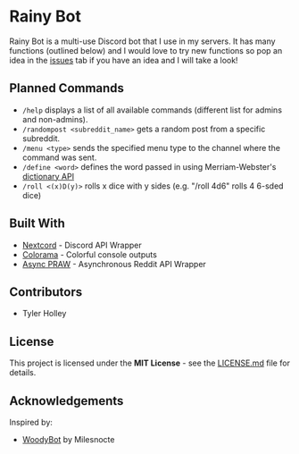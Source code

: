 # Rainy Bot
Rainy Bot is a multi-use Discord bot that I use in my servers. It has many functions (outlined below) and I would love to try new functions so pop an idea in the [issues](https://github.com/tholley7/Rainy_Bot/issues) tab if you have an idea and I will take a look!

## Planned Commands
- `/help` displays a list of all available commands (different list for admins and non-admins).
- `/randompost <subreddit_name>` gets a random post from a specific subreddit.
- `/menu <type>` sends the specified menu type to the channel where the command was sent.
- `/define <word>` defines the word passed in using Merriam-Webster's [dictionary API](https://dictionaryapi.com/)
- `/roll <(x)D(y)>` rolls x dice with y sides (e.g. "/roll 4d6" rolls 4 6-sded dice)

## Built With
- [Nextcord](https://nextcord.readthedocs.io/) - Discord API Wrapper
- [Colorama](https://pypi.org/project/colorama/) - Colorful console outputs
- [Async PRAW](https://asyncpraw.readthedocs.io/en/stable/code_overview/models/subreddit.html) - Asynchronous Reddit API Wrapper

## Contributors
- Tyler Holley

## License
This project is licensed under the **MIT License** - see the [LICENSE.md](LICENSE.md) file for details.

## Acknowledgements
Inspired by:

- [WoodyBot](https://github.com/Milesnocte/WoodyBot) by Milesnocte